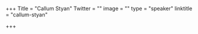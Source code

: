 +++
Title = "Callum Styan"
Twitter = ""
image = ""
type = "speaker"
linktitle = "callum-styan"

+++


